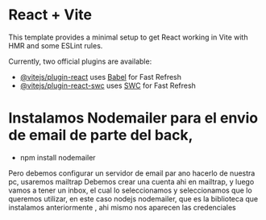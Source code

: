 # React + Vite

This template provides a minimal setup to get React working in Vite with HMR and some ESLint rules.

Currently, two official plugins are available:

- [@vitejs/plugin-react](https://github.com/vitejs/vite-plugin-react/blob/main/packages/plugin-react/README.md) uses [Babel](https://babeljs.io/) for Fast Refresh
- [@vitejs/plugin-react-swc](https://github.com/vitejs/vite-plugin-react-swc) uses [SWC](https://swc.rs/) for Fast Refresh


# Instalamos Nodemailer para el envio de email de parte del back, 
 - npm install nodemailer

Pero debemos configurar un servidor de email par ano hacerlo de nuestra pc, usaremos mailtrap
Debemos crear una cuenta ahi en mailtrap, y luego vamos a tener un inbox, el cual lo seleccionamos y seleccionamos que lo queremos utilizar, en este caso nodejs nodemailer, que es la biblioteca que instalamos anteriormente
, ahi mismo nos aparecen las credenciales